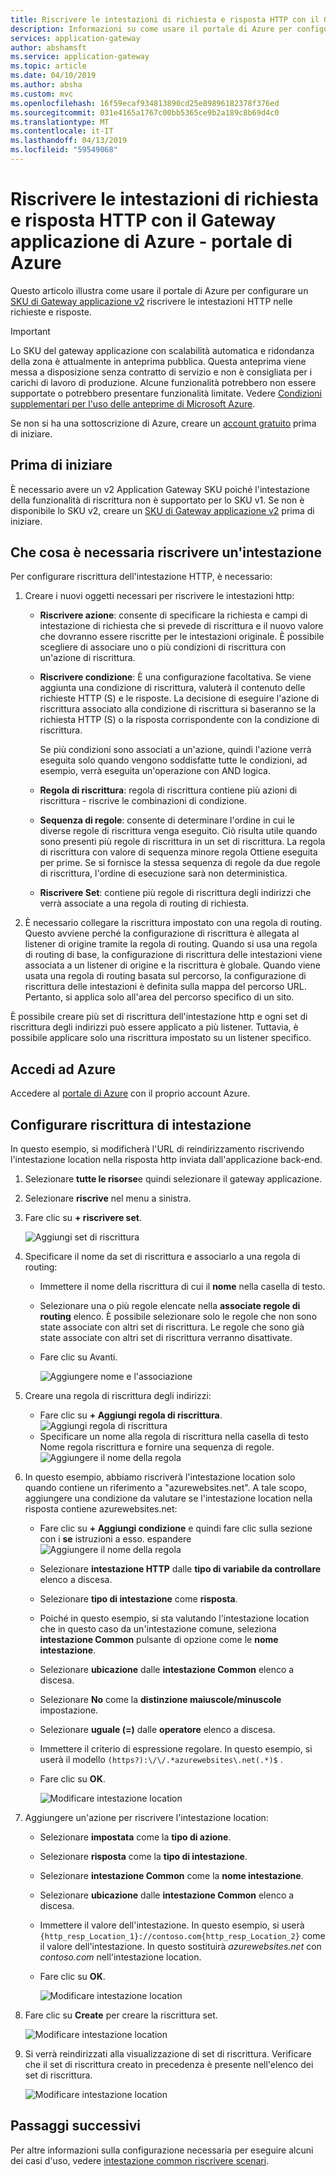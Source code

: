 ```yaml
---
title: Riscrivere le intestazioni di richiesta e risposta HTTP con il Gateway applicazione di Azure - portale di Azure | Microsoft Docs
description: Informazioni su come usare il portale di Azure per configurare un Gateway applicazione di Azure per riscrivere le intestazioni HTTP nelle richieste e risposte passa attraverso il gateway
services: application-gateway
author: abshamsft
ms.service: application-gateway
ms.topic: article
ms.date: 04/10/2019
ms.author: absha
ms.custom: mvc
ms.openlocfilehash: 16f59ecaf934813890cd25e89896182378f376ed
ms.sourcegitcommit: 031e4165a1767c00bb5365ce9b2a189c8b69d4c0
ms.translationtype: MT
ms.contentlocale: it-IT
ms.lasthandoff: 04/13/2019
ms.locfileid: "59549068"
---
```

# <a name="rewrite-http-request-and-response-headers-with-azure-application-gateway---azure-portal"></a>Riscrivere le intestazioni di richiesta e risposta HTTP con il Gateway applicazione di Azure - portale di Azure

Questo articolo illustra come usare il portale di Azure per configurare un [SKU di Gateway applicazione v2](<https://docs.microsoft.com/azure/application-gateway/application-gateway-autoscaling-zone-redundant>) riscrivere le intestazioni HTTP nelle richieste e risposte.

> [!IMPORTANT]
> Lo SKU del gateway applicazione con scalabilità automatica e ridondanza della zona è attualmente in anteprima pubblica. Questa anteprima viene messa a disposizione senza contratto di servizio e non è consigliata per i carichi di lavoro di produzione. Alcune funzionalità potrebbero non essere supportate o potrebbero presentare funzionalità limitate. Vedere [Condizioni supplementari per l'uso delle anteprime di Microsoft Azure](https://azure.microsoft.com/support/legal/preview-supplemental-terms/).

Se non si ha una sottoscrizione di Azure, creare un [account gratuito](https://azure.microsoft.com/free/?WT.mc_id=A261C142F) prima di iniziare.

## <a name="before-you-begin"></a>Prima di iniziare

È necessario avere un v2 Application Gateway SKU poiché l'intestazione della funzionalità di riscrittura non è supportato per lo SKU v1. Se non è disponibile lo SKU v2, creare un [SKU di Gateway applicazione v2](https://docs.microsoft.com/azure/application-gateway/tutorial-autoscale-ps>) prima di iniziare.

## <a name="what-is-required-to-rewrite-a-header"></a>Che cosa è necessaria riscrivere un'intestazione

Per configurare riscrittura dell'intestazione HTTP, è necessario:

1. Creare i nuovi oggetti necessari per riscrivere le intestazioni http:

   - **Riscrivere azione**: consente di specificare la richiesta e campi di intestazione di richiesta che si prevede di riscrittura e il nuovo valore che dovranno essere riscritte per le intestazioni originale. È possibile scegliere di associare uno o più condizioni di riscrittura con un'azione di riscrittura.

   - **Riscrivere condizione**: È una configurazione facoltativa. Se viene aggiunta una condizione di riscrittura, valuterà il contenuto delle richieste HTTP (S) e le risposte. La decisione di eseguire l'azione di riscrittura associato alla condizione di riscrittura si baseranno se la richiesta HTTP (S) o la risposta corrispondente con la condizione di riscrittura. 

     Se più condizioni sono associati a un'azione, quindi l'azione verrà eseguita solo quando vengono soddisfatte tutte le condizioni, ad esempio, verrà eseguita un'operazione con AND logica.

   - **Regola di riscrittura**: regola di riscrittura contiene più azioni di riscrittura - riscrive le combinazioni di condizione.

   - **Sequenza di regole**: consente di determinare l'ordine in cui le diverse regole di riscrittura venga eseguito. Ciò risulta utile quando sono presenti più regole di riscrittura in un set di riscrittura. La regola di riscrittura con valore di sequenza minore regola Ottiene eseguita per prime. Se si fornisce la stessa sequenza di regole da due regole di riscrittura, l'ordine di esecuzione sarà non deterministica.

   - **Riscrivere Set**: contiene più regole di riscrittura degli indirizzi che verrà associate a una regola di routing di richiesta.

2. È necessario collegare la riscrittura impostato con una regola di routing. Questo avviene perché la configurazione di riscrittura è allegata al listener di origine tramite la regola di routing. Quando si usa una regola di routing di base, la configurazione di riscrittura delle intestazioni viene associata a un listener di origine e la riscrittura è globale. Quando viene usata una regola di routing basata sul percorso, la configurazione di riscrittura delle intestazioni è definita sulla mappa del percorso URL. Pertanto, si applica solo all'area del percorso specifico di un sito.

È possibile creare più set di riscrittura dell'intestazione http e ogni set di riscrittura degli indirizzi può essere applicato a più listener. Tuttavia, è possibile applicare solo una riscrittura impostato su un listener specifico.

## <a name="sign-in-to-azure"></a>Accedi ad Azure

Accedere al [portale di Azure](https://portal.azure.com/) con il proprio account Azure.

## <a name="configure-header-rewrite"></a>Configurare riscrittura di intestazione

In questo esempio, si modificherà l'URL di reindirizzamento riscrivendo l'intestazione location nella risposta http inviata dall'applicazione back-end. 

1. Selezionare **tutte le risorse**e quindi selezionare il gateway applicazione.

2. Selezionare **riscrive** nel menu a sinistra.

3. Fare clic su **+ riscrivere set**. 

   ![Aggiungi set di riscrittura](media/rewrite-http-headers-portal/add-rewrite-set.png)

4. Specificare il nome da set di riscrittura e associarlo a una regola di routing:

   - Immettere il nome della riscrittura di cui il **nome** nella casella di testo.
   - Selezionare una o più regole elencate nella **associate regole di routing** elenco. È possibile selezionare solo le regole che non sono state associate con altri set di riscrittura. Le regole che sono già state associate con altri set di riscrittura verranno disattivate.
   - Fare clic su Avanti.
   
     ![Aggiungere nome e l'associazione](media/rewrite-http-headers-portal/name-and-association.png)

5. Creare una regola di riscrittura degli indirizzi:

   - Fare clic su **+ Aggiungi regola di riscrittura**.![ Aggiungi regola di riscrittura](media/rewrite-http-headers-portal/add-rewrite-rule.png)
   - Specificare un nome alla regola di riscrittura nella casella di testo Nome regola riscrittura e fornire una sequenza di regole.![Aggiungere il nome della regola](media/rewrite-http-headers-portal/rule-name.png)

6. In questo esempio, abbiamo riscriverà l'intestazione location solo quando contiene un riferimento a "azurewebsites.net". A tale scopo, aggiungere una condizione da valutare se l'intestazione location nella risposta contiene azurewebsites.net:

   - Fare clic su **+ Aggiungi condizione** e quindi fare clic sulla sezione con i **se** istruzioni a esso. espandere![ Aggiungere il nome della regola](media/rewrite-http-headers-portal/add-condition.png)

   - Selezionare **intestazione HTTP** dalle **tipo di variabile da controllare** elenco a discesa. 

   - Selezionare **tipo di intestazione** come **risposta**.

   - Poiché in questo esempio, si sta valutando l'intestazione location che in questo caso da un'intestazione comune, seleziona **intestazione Common** pulsante di opzione come le **nome intestazione**.

   - Selezionare **ubicazione** dalle **intestazione Common** elenco a discesa.

   - Selezionare **No** come la **distinzione maiuscole/minuscole** impostazione.

   - Selezionare **uguale (=)** dalle **operatore** elenco a discesa.

   - Immettere il criterio di espressione regolare. In questo esempio, si userà il modello `(https?):\/\/.*azurewebsites\.net(.*)$` .

   - Fare clic su **OK**.

     ![Modificare intestazione location](media/rewrite-http-headers-portal/condition.png)

7. Aggiungere un'azione per riscrivere l'intestazione location:

   - Selezionare **impostata** come la **tipo di azione**.

   - Selezionare **risposta** come la **tipo di intestazione**.

   - Selezionare **intestazione Common** come la **nome intestazione**.

   - Selezionare **ubicazione** dalle **intestazione Common** elenco a discesa.

   - Immettere il valore dell'intestazione. In questo esempio, si userà `{http_resp_Location_1}://contoso.com{http_resp_Location_2}` come il valore dell'intestazione. In questo sostituirà *azurewebsites.net* con *contoso.com* nell'intestazione location.

   - Fare clic su **OK**.

     ![Modificare intestazione location](media/rewrite-http-headers-portal/action.png)

8. Fare clic su **Create** per creare la riscrittura set.

   ![Modificare intestazione location](media/rewrite-http-headers-portal/create.png)

9. Si verrà reindirizzati alla visualizzazione di set di riscrittura. Verificare che il set di riscrittura creato in precedenza è presente nell'elenco dei set di riscrittura.

   ![Modificare intestazione location](media/rewrite-http-headers-portal/rewrite-set-list.png)

## <a name="next-steps"></a>Passaggi successivi

Per altre informazioni sulla configurazione necessaria per eseguire alcuni dei casi d'uso, vedere [intestazione common riscrivere scenari](https://docs.microsoft.com/azure/application-gateway/rewrite-http-headers).

   
